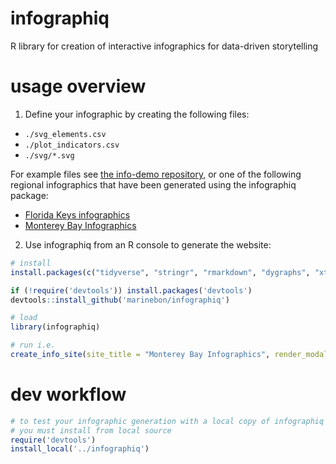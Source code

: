 # infographiq
R library for creation of interactive infographics for data-driven storytelling

# usage overview

1. Define your infographic by creating the following files:

* `./svg_elements.csv`
* `./plot_indicators.csv`
* `./svg/*.svg`

For example files see [the info-demo repository](https://github.com/marinebon/info-demo), or one of the following regional infographics that have been generated using the infographiq package:

* [Florida Keys infographics](https://github.com/marinebon/info-fk/)
* [Monterey Bay Infographics](https://github.com/marinebon/info-mb)

2. Use infographiq from an R console to generate the website:

```R
# install
install.packages(c("tidyverse", "stringr", "rmarkdown", "dygraphs", "xts", "lubridate", "geojsonio", "RColorBrewer", "leaflet", "crosstalk", "servr", "roxygen2", "futile.logger"))

if (!require('devtools')) install.packages('devtools')
devtools::install_github('marinebon/infographiq')

# load
library(infographiq)

# run i.e.
create_info_site(site_title = "Monterey Bay Infographics", render_modals = T)
```

# dev workflow

```R
# to test your infographic generation with a local copy of infographiq
# you must install from local source
require('devtools')
install_local('../infographiq')
```
